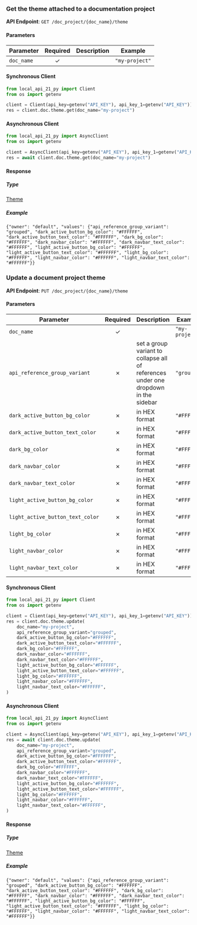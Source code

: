 
### Get the theme attached to a documentation project <a name="get"></a>



**API Endpoint**: `GET /doc_project/{doc_name}/theme`

#### Parameters

| Parameter | Required | Description | Example |
|-----------|:--------:|-------------|--------|
| `doc_name` | ✓ |  | `"my-project"` |

#### Synchronous Client

```python
from local_api_21_py import Client
from os import getenv

client = Client(api_key=getenv("API_KEY"), api_key_1=getenv("API_KEY"))
res = client.doc.theme.get(doc_name="my-project")

```

#### Asynchronous Client

```python
from local_api_21_py import AsyncClient
from os import getenv

client = AsyncClient(api_key=getenv("API_KEY"), api_key_1=getenv("API_KEY"))
res = await client.doc.theme.get(doc_name="my-project")

```

#### Response

##### Type
[Theme](/local_api_21_py/types/models/theme.py)

##### Example
`{"owner": "default", "values": {"api_reference_group_variant": "grouped", "dark_active_button_bg_color": "#FFFFFF", "dark_active_button_text_color": "#FFFFFF", "dark_bg_color": "#FFFFFF", "dark_navbar_color": "#FFFFFF", "dark_navbar_text_color": "#FFFFFF", "light_active_button_bg_color": "#FFFFFF", "light_active_button_text_color": "#FFFFFF", "light_bg_color": "#FFFFFF", "light_navbar_color": "#FFFFFF", "light_navbar_text_color": "#FFFFFF"}}`

### Update a document project theme <a name="update"></a>



**API Endpoint**: `PUT /doc_project/{doc_name}/theme`

#### Parameters

| Parameter | Required | Description | Example |
|-----------|:--------:|-------------|--------|
| `doc_name` | ✓ |  | `"my-project"` |
| `api_reference_group_variant` | ✗ | set a group variant to collapse all of references under one dropdown in the sidebar | `"grouped"` |
| `dark_active_button_bg_color` | ✗ | in HEX format | `"#FFFFFF"` |
| `dark_active_button_text_color` | ✗ | in HEX format | `"#FFFFFF"` |
| `dark_bg_color` | ✗ | in HEX format | `"#FFFFFF"` |
| `dark_navbar_color` | ✗ | in HEX format | `"#FFFFFF"` |
| `dark_navbar_text_color` | ✗ | in HEX format | `"#FFFFFF"` |
| `light_active_button_bg_color` | ✗ | in HEX format | `"#FFFFFF"` |
| `light_active_button_text_color` | ✗ | in HEX format | `"#FFFFFF"` |
| `light_bg_color` | ✗ | in HEX format | `"#FFFFFF"` |
| `light_navbar_color` | ✗ | in HEX format | `"#FFFFFF"` |
| `light_navbar_text_color` | ✗ | in HEX format | `"#FFFFFF"` |

#### Synchronous Client

```python
from local_api_21_py import Client
from os import getenv

client = Client(api_key=getenv("API_KEY"), api_key_1=getenv("API_KEY"))
res = client.doc.theme.update(
    doc_name="my-project",
    api_reference_group_variant="grouped",
    dark_active_button_bg_color="#FFFFFF",
    dark_active_button_text_color="#FFFFFF",
    dark_bg_color="#FFFFFF",
    dark_navbar_color="#FFFFFF",
    dark_navbar_text_color="#FFFFFF",
    light_active_button_bg_color="#FFFFFF",
    light_active_button_text_color="#FFFFFF",
    light_bg_color="#FFFFFF",
    light_navbar_color="#FFFFFF",
    light_navbar_text_color="#FFFFFF",
)

```

#### Asynchronous Client

```python
from local_api_21_py import AsyncClient
from os import getenv

client = AsyncClient(api_key=getenv("API_KEY"), api_key_1=getenv("API_KEY"))
res = await client.doc.theme.update(
    doc_name="my-project",
    api_reference_group_variant="grouped",
    dark_active_button_bg_color="#FFFFFF",
    dark_active_button_text_color="#FFFFFF",
    dark_bg_color="#FFFFFF",
    dark_navbar_color="#FFFFFF",
    dark_navbar_text_color="#FFFFFF",
    light_active_button_bg_color="#FFFFFF",
    light_active_button_text_color="#FFFFFF",
    light_bg_color="#FFFFFF",
    light_navbar_color="#FFFFFF",
    light_navbar_text_color="#FFFFFF",
)

```

#### Response

##### Type
[Theme](/local_api_21_py/types/models/theme.py)

##### Example
`{"owner": "default", "values": {"api_reference_group_variant": "grouped", "dark_active_button_bg_color": "#FFFFFF", "dark_active_button_text_color": "#FFFFFF", "dark_bg_color": "#FFFFFF", "dark_navbar_color": "#FFFFFF", "dark_navbar_text_color": "#FFFFFF", "light_active_button_bg_color": "#FFFFFF", "light_active_button_text_color": "#FFFFFF", "light_bg_color": "#FFFFFF", "light_navbar_color": "#FFFFFF", "light_navbar_text_color": "#FFFFFF"}}`
